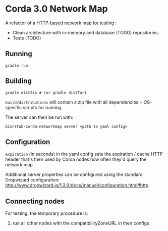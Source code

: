 # Corda 3.0 Network Map

A refactor of a [HTTP-based network map for testing](https://github.com/tomtau/stub-corda-networkmap) :
- Clean architecture with in-memory and database (TODO) repositories.
- Tests (TODO)

## Running
```
gradle run
```

## Building
```
gradle distZip # (or gradle distTar)
```

`build/distributions` will contain a zip file with all dependencies + OS-specific
scripts for running

The server can then be run with:
```
bin/stub-corda-networkmap server <path to yaml config>
```

## Configuration
`expiration` (in seconds) in the yaml config sets the expiration / cache HTTP header
that's then used by Corda nodes how often they'd query the network map.

Additional server properties can be configured using the standard Dropwizard configuration: http://www.dropwizard.io/1.3.0/docs/manual/configuration.html#http

## Connecting nodes

For testing, the temporary procedure is:

1. run all other nodes with the compatibilityZoneURL in their configs
